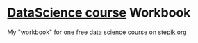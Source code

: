 # [DataScience course](https://stepik.org/course/4852) Workbook

My "workbook" for one free data science [course](https://stepik.org/course/4852) on [stepik.org](https://stepik.org)
